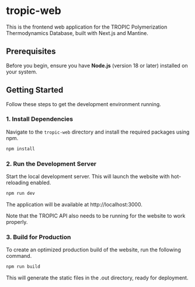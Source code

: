 # tropic-web

This is the frontend web application for the TROPIC Polymerization Thermodynamics Database, built with Next.js and Mantine.

## Prerequisites

Before you begin, ensure you have **Node.js** (version 18 or later) installed on your system.

## Getting Started

Follow these steps to get the development environment running.

### 1. Install Dependencies

Navigate to the `tropic-web` directory and install the required packages using npm.

```bash
npm install
```

### 2. Run the Development Server

Start the local development server. This will launch the website with hot-reloading enabled.

```bash
npm run dev
```

The application will be available at http://localhost:3000.

Note that the TROPIC API also needs to be running for the website to work properly.

### 3. Build for Production

To create an optimized production build of the website, run the following command.

```bash
npm run build
```

This will generate the static files in the .out directory, ready for deployment.
